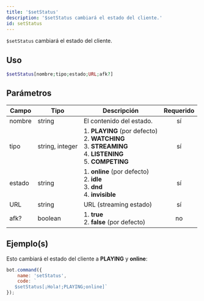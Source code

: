 ```yaml
---
title: '$setStatus'
description: '$setStatus cambiará el estado del cliente.'
id: setStatus
---
```


`$setStatus` cambiará el estado del cliente.

## Uso

```php
$setStatus[nombre;tipo;estado;URL;afk?]
```

## Parámetros

| Campo  | Tipo            | Descripción                                                                                                                                         | Requerido |
| ------ | --------------- | --------------------------------------------------------------------------------------------------------------------------------------------------- |:---------:|
| nombre | string          | El contenido del estado.                                                                                                                            |    sí     |
| tipo   | string, integer | 1. **PLAYING** (por defecto) <br /> 2. **WATCHING** <br /> 3. **STREAMING** <br /> 4. **LISTENING** <br /> 5. **COMPETING** |    sí     |
| estado | string          | 1. **online** (por defecto) <br /> 2. **idle** <br /> 3. **dnd** <br /> 4. **invisible**                                          |    sí     |
| URL    | string          | URL (streaming estado)                                                                                                                              |    sí     |
| afk?   | boolean         | 1. **true** <br /> 2. **false** (por defecto)                                                                                                 |    no     |

## Ejemplo(s)

Esto cambiará el estado del cliente a **PLAYING** y **online**:

```javascript
bot.command({
    name: 'setStatus',
    code: `
   $setStatus[¡Hola!;PLAYING;online]`
});
```